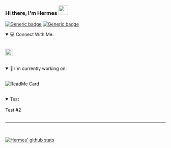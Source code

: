 ### Hi there, I'm Hermes <img src="https://raw.githubusercontent.com/MartinHeinz/MartinHeinz/master/wave.gif" width="30px">
 

[![Generic badge](https://img.shields.io/badge/Preferred_Editor-Vs_Code-blue.svg)](https://shields.io/)
[![Generic badge](https://img.shields.io/badge/Preferred_Editor-Vs_Code-blue.svg)](https://shields.io/)
<br />

<details open>
<summary>💻 Connect With Me:</summary>
<br>

[<img allign="left" alt="HermesBonilla | LinkedIn" width="22px" src="https://simpleicons.org/icons/linkedin.svg" />][LinkedIn]
</details>

<br />

<details open>
<summary>🔎 I'm currently working on:</summary>
<br>

[![ReadMe Card](https://github-readme-stats.vercel.app/api/pin/?username=HermesBonilla&theme=tokyonight&repo=Tic-Tac-Toe)](https://github.com/HermesBonilla/Tic-Tac-Toe)
</details>

<br />

<details open>
<summary>Test</summary>
<br>
Test #2
</details>
<br />

---

<br />

[![Hermes' github stats](https://github-readme-stats.vercel.app/api?username=HermesBonilla&hide=prs,issues&show_icons=true&theme=tokyonight)](https://github.com/anuraghazra/github-readme-stats)


[LinkedIn]:https://www.linkedin.com/in/hermesbonilla/



<!--
**HermesBonilla/HermesBonilla** is a ✨ _special_ ✨ repository because its `README.md` (this file) appears on your GitHub profile.

Here are some ideas to get you started:

- 🔭 I’m currently working on ...
- 🌱 I’m currently learning ...
- 👯 I’m looking to collaborate on ...
- 🤔 I’m looking for help with ...
- 💬 Ask me about ...
- 📫 How to reach me: ...
- 😄 Pronouns: ...
- ⚡ Fun fact: ...
-->
